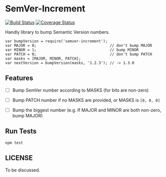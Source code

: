 SemVer-Increment
====
[![Build Status](https://travis-ci.org/weflex/semver-increment.svg?branch=master)](https://travis-ci.org/weflex/semver-increment)
[![Coverage Status](https://coveralls.io/repos/github/weflex/semver-increment/badge.svg?branch=master)](https://coveralls.io/github/weflex/semver-increment?branch=master)

Handly library to bump Semantic Version numbers.

    var bumpVersion = require('semver-increment');
    var MAJOR = 0;                                 // don't bump MAJOR
    var MINOR = 1;                                 // bump MINOR
    var PATCH = 0;                                 // don't bump PATCH
    var masks = [MAJOR, MINOR, PATCH];
    var nextVersion = bumpVersion(masks, '1.2.3'); // -> 1.3.0

Features
----

- [ ] Bump SemVer number according to MASKS (for bits are non-zero)
- [ ] Bump PATCH number if no MASKS are provided, or MASKS is `[0, 0, 0]`
- [ ] Bump the biggest number (e.g. If MAJOR and MINOR are both non-zero, bump MAJOR)


Run Tests
----

    npm test


LICENSE
----

To be discussed.
